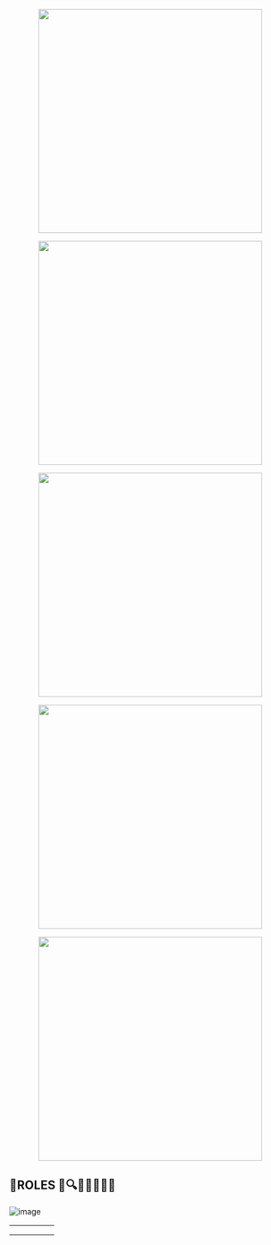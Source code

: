 <p align="center">
  <img src="https://github.com/Fx2048/Team_4_FdD/assets/131219987/84f4e781-eb73-44da-a4a4-14e46e6b5e48" width="400" style="margin: auto;">
</p>

<p align="center">
  <img src="https://github.com/Fx2048/Team_4_FdD/assets/131219987/ee49b5ee-e88f-4e83-9b9f-56e43d95bee1" width="400" style="margin: auto;">
</p>

<p align="center">
  <img src="https://github.com/Fx2048/Team_4_FdD/assets/131219987/b2a5d555-5e63-455e-99d9-b6a6833cf830" width="400" style="margin: auto;">
</p>


<p align="center">
  <img src="https://github.com/Fx2048/Team_4_FdD/assets/131219987/8dacf8a7-8486-4e37-b463-345aa0f6efc6" width="400" style="margin: auto;">
</p>

<p align="center">
  <img src="https://github.com/Fx2048/Team_4_FdD/assets/131219987/fbcf065c-caf4-4380-b1f4-44f63faf2f9b" width="400" style="margin: auto;">
</p>

## 🚜**ROLES** 🎯🔍🥽👨🏽‍💻🚜

![image](https://github.com/Fx2048/Team_4_FdD/assets/131219987/14f8c3ed-2c80-413f-9cc3-c2b9da857083)


<table>
    <tr>
        <td style="border: 0px solid #ddd; padding: 8px;">
            <img src="https://github.com/Fx2048/Team_4_FdD/blob/main/Imágenes/Nilda_Turpo.png" alt="">
        </td>
          <td style="border: 0px solid #ddd; padding: 8px;">
            <img src="https://github.com/Fx2048/Team_4_FdD/blob/main/Imágenes/Brigitte_Bernal.png" alt="">
        </td>
        <td style="border: 0px solid #ddd; padding: 8px;">
            <img src="https://github.com/Fx2048/Team_4_FdD/blob/main/Imágenes/Magno_Luque.png" alt="">
        </td>
        <td style="border: 0px solid #ddd; padding: 8px;">
            <img src="https://github.com/Fx2048/Team_4_FdD/blob/main/Imágenes/Melissa_Quispe.png" alt="">
        </td>
        <td style="border: 0px solid #ddd; padding: 8px;">
            <img src="https://github.com/Fx2048/Team_4_FdD/blob/main/Imágenes/Leily_LLanos.png" alt="">
        </td>
</table>  

